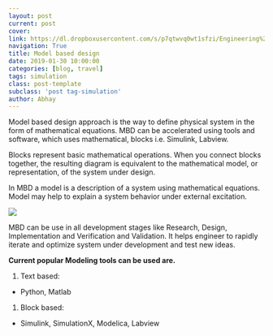 ```yaml
---
layout: post
current: post
cover:  
link: https://dl.dropboxusercontent.com/s/p7qtwvq0wt1sfzi/Engineering%20Design%20Process%20%28edited-Pixlr%29.jpg?dl=0
navigation: True
title: Model based design
date: 2019-01-30 10:00:00
categories: [blog, travel]
tags: simulation
class: post-template
subclass: 'post tag-simulation'
author: Abhay
---
```


Model based design approach is the way to define physical system in the form of mathematical equations. MBD can be accelerated using tools and software, which uses mathematical, blocks i.e. Simulink, Labview.

Blocks represent basic mathematical operations. When you connect blocks together, the resulting diagram is equivalent to the mathematical model, or representation, of the system under design.

In MBD a model is a description of a system using mathematical equations. Model may help to explain a system behavior under external excitation.

![](https://dl.dropboxusercontent.com/s/2dvfin1jxg5t9cx/MBD.png?dl=0)

MBD can be use in all development stages like Research, Design, Implementation and Verification and Validation. It helps engineer to rapidly iterate and optimize system under development and test new ideas.

**Current popular Modeling tools can be used are.**
1. Text based:
- Python, Matlab
1. Block based:
- Simulink, SimulationX, Modelica, Labview
